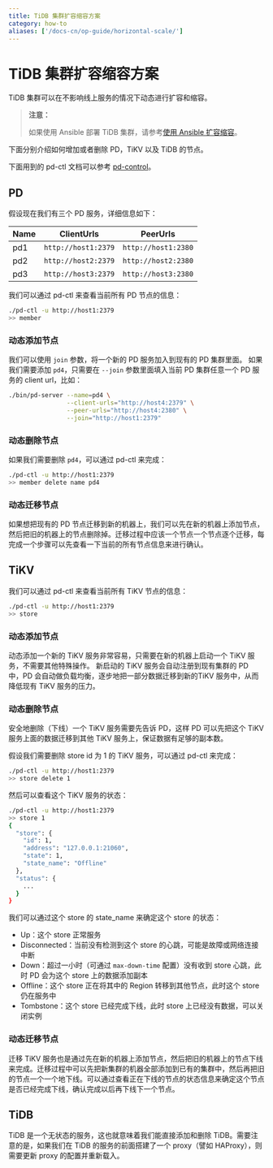 ```yaml
---
title: TiDB 集群扩容缩容方案
category: how-to
aliases: ['/docs-cn/op-guide/horizontal-scale/']
---
```


# TiDB 集群扩容缩容方案

TiDB 集群可以在不影响线上服务的情况下动态进行扩容和缩容。

> **注意：**
>
> 如果使用 Ansible 部署 TiDB 集群，请参考[使用 Ansible 扩容缩容](/v3.0/how-to/scale/with-ansible.md)。

下面分别介绍如何增加或者删除 PD，TiKV 以及 TiDB 的节点。

下面用到的 pd-ctl 文档可以参考 [pd-control](/v3.0/reference/tools/pd-control.md)。

## PD

假设现在我们有三个 PD 服务，详细信息如下：

|Name|ClientUrls|PeerUrls|
|----|----------|--------|
|pd1|`http://host1:2379`|`http://host1:2380`|
|pd2|`http://host2:2379`|`http://host2:2380`|
|pd3|`http://host3:2379`|`http://host3:2380`|

我们可以通过 pd-ctl 来查看当前所有 PD 节点的信息：

```bash
./pd-ctl -u http://host1:2379
>> member
```

### 动态添加节点

我们可以使用 `join` 参数，将一个新的 PD 服务加入到现有的 PD 集群里面。
如果我们需要添加 `pd4`，只需要在 `--join` 参数里面填入当前 PD 集群任意一个 PD 服务的 client url，比如：

```bash
./bin/pd-server --name=pd4 \
                --client-urls="http://host4:2379" \
                --peer-urls="http://host4:2380" \
                --join="http://host1:2379"
```

### 动态删除节点

如果我们需要删除 `pd4`，可以通过 pd-ctl 来完成：

```bash
./pd-ctl -u http://host1:2379
>> member delete name pd4
```

### 动态迁移节点

如果想把现有的 PD 节点迁移到新的机器上，我们可以先在新的机器上添加节点，然后把旧的机器上的节点删除掉。迁移过程中应该一个节点一个节点逐个迁移，每完成一个步骤可以先查看一下当前的所有节点信息来进行确认。

## TiKV

我们可以通过 pd-ctl 来查看当前所有 TiKV 节点的信息：

```bash
./pd-ctl -u http://host1:2379
>> store
```

### 动态添加节点

动态添加一个新的 TiKV 服务非常容易，只需要在新的机器上启动一个 TiKV 服务，不需要其他特殊操作。
新启动的 TiKV 服务会自动注册到现有集群的 PD 中，PD 会自动做负载均衡，逐步地把一部分数据迁移到新的TiKV 服务中，从而降低现有 TiKV 服务的压力。

### 动态删除节点

安全地删除（下线）一个 TiKV 服务需要先告诉 PD，这样 PD 可以先把这个 TiKV 服务上面的数据迁移到其他 TiKV 服务上，保证数据有足够的副本数。

假设我们需要删除 store id 为 1 的 TiKV 服务，可以通过 pd-ctl 来完成：

```bash
./pd-ctl -u http://host1:2379
>> store delete 1
```

然后可以查看这个 TiKV 服务的状态：

```bash
./pd-ctl -u http://host1:2379
>> store 1
{
  "store": {
    "id": 1,
    "address": "127.0.0.1:21060",
    "state": 1,
    "state_name": "Offline"
  },
  "status": {
    ...
  }
}
```

我们可以通过这个 store 的 state_name 来确定这个 store 的状态：

- Up：这个 store 正常服务
- Disconnected：当前没有检测到这个 store 的心跳，可能是故障或网络连接中断
- Down：超过一小时（可通过 `max-down-time` 配置）没有收到 store 心跳，此时 PD 会为这个 store 上的数据添加副本
- Offline：这个 store 正在将其中的 Region 转移到其他节点，此时这个 store 仍在服务中
- Tombstone：这个 store 已经完成下线，此时 store 上已经没有数据，可以关闭实例

### 动态迁移节点

迁移 TiKV 服务也是通过先在新的机器上添加节点，然后把旧的机器上的节点下线来完成。迁移过程中可以先把新集群的机器全部添加到已有的集群中，然后再把旧的节点一个一个地下线。可以通过查看正在下线的节点的状态信息来确定这个节点是否已经完成下线，确认完成以后再下线下一个节点。

## TiDB

TiDB 是一个无状态的服务，这也就意味着我们能直接添加和删除 TiDB。需要注意的是，如果我们在 TiDB 的服务的前面搭建了一个 proxy（譬如 HAProxy），则需要更新 proxy 的配置并重新载入。
